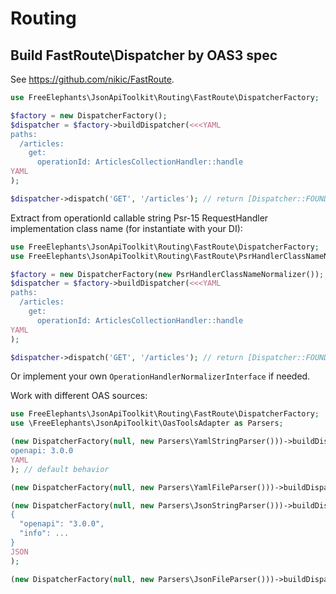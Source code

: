 # Routing

## Build FastRoute\Dispatcher by OAS3 spec

See https://github.com/nikic/FastRoute. 

```php
use FreeElephants\JsonApiToolkit\Routing\FastRoute\DispatcherFactory;

$factory = new DispatcherFactory();
$dispatcher = $factory->buildDispatcher(<<<YAML
paths: 
  /articles:
    get:
      operationId: ArticlesCollectionHandler::handle
YAML
);

$dispatcher->dispatch('GET', '/articles'); // return [Dispatcher::FOUND, 'ArticlesCollectionHandler::handle', []]
```

Extract from operationId  callable string Psr-15 RequestHandler implementation class name (for instantiate with your DI):
```php
use FreeElephants\JsonApiToolkit\Routing\FastRoute\DispatcherFactory;
use FreeElephants\JsonApiToolkit\Routing\FastRoute\PsrHandlerClassNameNormalizer;

$factory = new DispatcherFactory(new PsrHandlerClassNameNormalizer());
$dispatcher = $factory->buildDispatcher(<<<YAML
paths: 
  /articles:
    get:
      operationId: ArticlesCollectionHandler::handle
YAML
);

$dispatcher->dispatch('GET', '/articles'); // return [Dispatcher::FOUND, 'ArticlesCollectionHandler::class', []]
``` 
Or implement your own `OperationHandlerNormalizerInterface` if needed.


Work with different OAS sources:
```php
use FreeElephants\JsonApiToolkit\Routing\FastRoute\DispatcherFactory;
use \FreeElephants\JsonApiToolkit\OasToolsAdapter as Parsers;

(new DispatcherFactory(null, new Parsers\YamlStringParser()))->buildDispatcher(<<<YAML
openapi: 3.0.0
YAML
); // default behavior

(new DispatcherFactory(null, new Parsers\YamlFileParser()))->buildDispatcher('opeanapi.yaml');

(new DispatcherFactory(null, new Parsers\JsonStringParser()))->buildDispatcher(<<<JSON
{
  "openapi": "3.0.0",
  "info": ...
}
JSON
);

(new DispatcherFactory(null, new Parsers\JsonFileParser()))->buildDispatcher('swagger.json');
```
